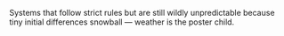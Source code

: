 Systems that follow strict rules but are still wildly unpredictable because tiny initial differences snowball — weather is the poster child.
